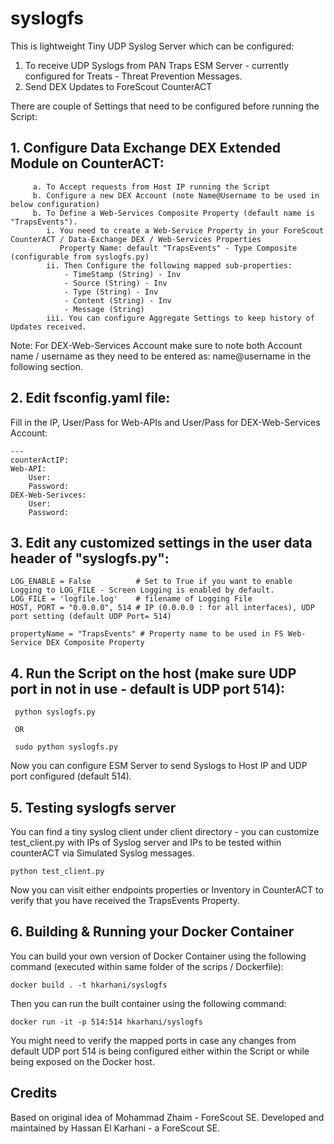 # syslogfs 

This is lightweight Tiny UDP Syslog Server which can be configured:
  1. To receive UDP Syslogs from PAN Traps ESM Server - currently configured for Treats - Threat Prevention Messages. 
  2. Send DEX Updates to ForeScout CounterACT   

There are couple of Settings that need to be configured before running the Script: 

## 1. Configure Data Exchange DEX Extended Module on CounterACT:

```
     a. To Accept requests from Host IP running the Script
     b. Configure a new DEX Account (note Name@Username to be used in below configuration)
     b. To Define a Web-Services Composite Property (default name is "TrapsEvents"). 
        i. You need to create a Web-Service Property in your ForeScout CounterACT / Data-Exchange DEX / Web-Services Properties 
           Property Name: default "TrapsEvents" - Type Composite (configurable from syslogfs.py)
        ii. Then Configure the following mapped sub-properties: 
			- TimeStamp (String) - Inv 
			- Source (String) - Inv 
			- Type (String) - Inv 
			- Content (String) - Inv 
			- Message (String) 
		iii. You can configure Aggregate Settings to keep history of Updates received. 
```

Note: For DEX-Web-Services Account make sure to note both Account name / username as they need to be entered as: name@username in the following section. 

## 2. Edit fsconfig.yaml file: 

Fill in the IP, User/Pass for Web-APIs and User/Pass for DEX-Web-Services Account: 

```
---
counterActIP:  
Web-API: 
    User: 
    Password:  
DEX-Web-Serivces: 
    User: 
    Password:  
```
## 3. Edit any customized settings in the user data header of "syslogfs.py":

 ```
LOG_ENABLE = False          # Set to True if you want to enable Logging to LOG_FILE - Screen Logging is enabled by default.  
LOG_FILE = 'logfile.log'    # filename of Logging File 
HOST, PORT = "0.0.0.0", 514 # IP (0.0.0.0 : for all interfaces), UDP port setting (default UDP Port= 514)

propertyName = "TrapsEvents" # Property name to be used in FS Web-Service DEX Composite Property 

```

## 4. Run the Script on the host (make sure UDP port in not in use - default is UDP port 514):

```
 python syslogfs.py 

 OR

 sudo python syslogfs.py 
```

Now you can configure ESM Server to send Syslogs to Host IP and UDP port configured (default 514). 

## 5. Testing syslogfs server

You can find a tiny syslog client under client directory - you can customize test_client.py with IPs of Syslog server and IPs to be tested within counterACT via Simulated Syslog messages. 

```
python test_client.py 
```

Now you can visit either endpoints properties or Inventory in CounterACT to verify that you have received the TrapsEvents Property. 

## 6. Building & Running your Docker Container 

You can build your own version of Docker Container using the following command (executed within same folder of the scrips / Dockerfile):

```
docker build . -t hkarhani/syslogfs 
```

Then you can run the built container using the following command:

```
docker run -it -p 514:514 hkarhani/syslogfs
``` 

You might need to verify the mapped ports in case any changes from default UDP port 514 is being configured either within the Script or while being exposed on the Docker host. 

## Credits 

Based on original idea of Mohammad Zhaim - ForeScout SE. 
Developed and maintained by Hassan El Karhani - a ForeScout SE.
